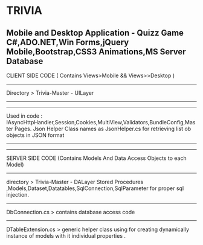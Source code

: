 # TRIVIA
Mobile and Desktop Application - Quizz Game 
C#,ADO.NET,Win Forms,jQuery Mobile,Bootstrap,CSS3 Animations,MS Server Database 
------------------------

CLIENT SIDE CODE  ( Contains Views>Mobile && Views>>Desktop ) 
________________________________
Directory  > Trivia-Master - UILayer 
________________________________
--------------
Used in code :
IAsyncHttpHandler,Session,Cookies,MultiView,Validators,BundleConfig,Master Pages.
Json Helper Class names as JsonHelper.cs for retrieving list ob objects in JSON format
________________________________
-------------

SERVER SIDE CODE (Contains Models And Data Access Objects to each Model)  
_______________________________
directory  >  Trivia-Master - DALayer
Stored Procedures ,Models,Dataset,Datatables,SqlConnection,SqlParameter for proper sql injection.
________________________________
DbConnection.cs  > contains database access code 
______________________________
DTableExtension.cs > generic helper class using for creating dynamically instance of models with it individual properties .








